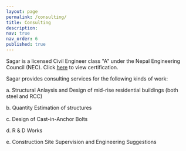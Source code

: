 ```yaml
---
layout: page
permalink: /consulting/
title: Consulting
description: 
nav: true
nav_order: 6
published: true
---
```


Sagar is a licensed Civil Engineer class "A" under the Nepal Engineering Council (NEC). Click [here](https://nec.gov.np/applicant/detailview/36215) to view certification.

Sagar provides consulting services for the following kinds of work:

a. Structural Anlaysis and Design of mid-rise residential buildings (both steel and RCC)

b. Quantity Estimation of structures

c. Design of Cast-in-Anchor Bolts

d. R & D Works

e. Construction Site Supervision and Engineering Suggestions


